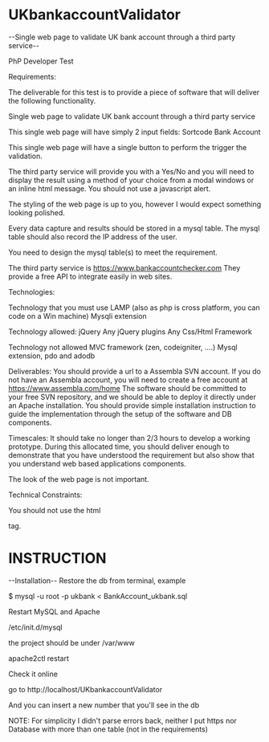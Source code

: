 # UKbankaccountValidator
--Single web page to validate UK bank account through a third party service--

PhP Developer Test

Requirements:

The deliverable for this test is to provide a piece of software that will deliver the following functionality.

Single web page to validate UK bank account through a third party service

This single web page will have simply 2 input fields:
Sortcode
Bank Account

This single web page will have a single button to perform the trigger the validation.

The third party service will provide you with a Yes/No and you will need to display the result using a method of your choice from a modal windows or an inline html message. You should not use a javascript alert.

The styling of the web page is up to you, however I would expect something looking polished.

Every data capture and results should be stored in a mysql table.
The mysql table should also record the IP address of the user.

You need to design the mysql table(s) to meet the requirement.

The third party service is https://www.bankaccountchecker.com
They provide a free API to integrate easily in web sites.

Technologies:

Technology that you must use
LAMP (also as php is cross platform, you can code on a Win machine)
Mysqli extension

Technology allowed:
jQuery
Any jQuery plugins
Any Css/Html Framework

Technology not allowed
MVC framework (zen, codeigniter, ….)
Mysql extension, pdo and adodb


Deliverables:
You should provide a url to a Assembla SVN account. If you do not have an Assembla account, you will need to create a free account at https://www.assembla.com/home
The software should be committed to your free SVN repository, and we should be able to deploy it directly under an Apache installation.
You should provide simple installation instruction to guide the implementation through the setup of the software and DB components.

Timescales:
It should take no longer than 2/3 hours to develop a working prototype.
During this allocated time, you should deliver enough to demonstrate that you have understood the requirement but also show that you understand web based applications components.

The look of the web page is not important.

Technical Constraints:

You should not use the html <form> tag.



# INSTRUCTION
--Installation--
Restore the db from terminal, example

$ mysql -u root -p ukbank < BankAccount_ukbank.sql

Restart MySQL and Apache

/etc/init.d/mysql

the project should be under /var/www

apache2ctl restart

Check it online

go to http://localhost/UKbankaccountValidator

And you can insert a new number that you'll see in the db

NOTE: For simplicity I didn't parse errors back, neither I put https nor Database with more than one table (not in the requirements)
